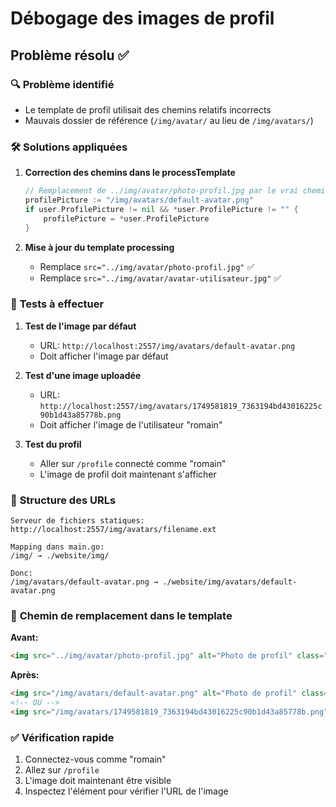 # Débogage des images de profil

## Problème résolu ✅

### 🔍 **Problème identifié**
- Le template de profil utilisait des chemins relatifs incorrects
- Mauvais dossier de référence (`/img/avatar/` au lieu de `/img/avatars/`)

### 🛠️ **Solutions appliquées**

1. **Correction des chemins dans le processTemplate**
   ```go
   // Remplacement de ../img/avatar/photo-profil.jpg par le vrai chemin
   profilePicture := "/img/avatars/default-avatar.png"
   if user.ProfilePicture != nil && *user.ProfilePicture != "" {
       profilePicture = *user.ProfilePicture
   }
   ```

2. **Mise à jour du template processing**
   - Remplace `src="../img/avatar/photo-profil.jpg"` ✅
   - Remplace `src="../img/avatar/avatar-utilisateur.jpg"` ✅

### 🧪 **Tests à effectuer**

1. **Test de l'image par défaut**
   - URL: `http://localhost:2557/img/avatars/default-avatar.png`
   - Doit afficher l'image par défaut

2. **Test d'une image uploadée**
   - URL: `http://localhost:2557/img/avatars/1749581819_7363194bd43016225c90b1d43a85778b.png`
   - Doit afficher l'image de l'utilisateur "romain"

3. **Test du profil**
   - Aller sur `/profile` connecté comme "romain"
   - L'image de profil doit maintenant s'afficher

### 📂 **Structure des URLs**
```
Serveur de fichiers statiques:
http://localhost:2557/img/avatars/filename.ext

Mapping dans main.go:
/img/ → ./website/img/

Donc:
/img/avatars/default-avatar.png → ./website/img/avatars/default-avatar.png
```

### 🔄 **Chemin de remplacement dans le template**

**Avant:**
```html
<img src="../img/avatar/photo-profil.jpg" alt="Photo de profil" class="profile-pic" />
```

**Après:**
```html
<img src="/img/avatars/default-avatar.png" alt="Photo de profil" class="profile-pic" />
<!-- OU -->
<img src="/img/avatars/1749581819_7363194bd43016225c90b1d43a85778b.png" alt="Photo de profil" class="profile-pic" />
```

### ✅ **Vérification rapide**
1. Connectez-vous comme "romain" 
2. Allez sur `/profile`
3. L'image doit maintenant être visible
4. Inspectez l'élément pour vérifier l'URL de l'image 